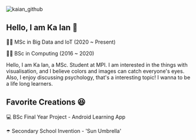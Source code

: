 ![kaian_github](https://user-images.githubusercontent.com/34164281/137519856-98ee171f-c26c-48e9-bf83-bf7a2f00ae4f.png)

## Hello, I am Ka Ian 👋
:woman_technologist: MSc in Big Data and IoT (2020 ~ Present)

:woman_student: BSc in Computing (2016 ~ 2020)

Hello, I am Ka Ian, a MSc. Student at MPI. I am interested in the things with visualisation, and I believe colors and images can catch everyone's eyes. Also, I enjoy discussing psychology, that's a interesting topic! I wanna to be a life long learners.

## Favorite Creations :satisfied:
:computer: BSc Final Year Project - Android Learning App

:open_umbrella: Secondary School Invention - 'Sun Umbrella'



<!--
**kaian0414/kaian0414** is a ✨ _special_ ✨ repository because its `README.md` (this file) appears on your GitHub profile.

Here are some ideas to get you started:

- 🔭 I’m currently working on ...
- 🌱 I’m currently learning ...
- 👯 I’m looking to collaborate on ...
- 🤔 I’m looking for help with ...
- 💬 Ask me about ...
- 📫 How to reach me: ...
- 😄 Pronouns: ...
- ⚡ Fun fact: ...
-->
